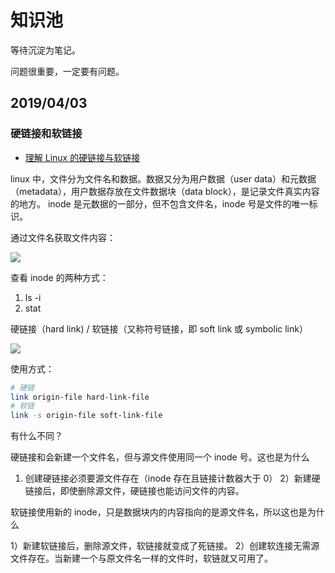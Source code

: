 # 知识池

等待沉淀为笔记。

问题很重要，一定要有问题。

## 2019/04/03

### 硬链接和软链接

- [理解 Linux 的硬链接与软链接](https://www.ibm.com/developerworks/cn/linux/l-cn-hardandsymb-links/index.html)

linux 中，文件分为文件名和数据。数据又分为用户数据（user data）和元数据（metadata），用户数据存放在文件数据块（data block），是记录文件真实内容的地方。
inode 是元数据的一部分，但不包含文件名，inode 号是文件的唯一标识。

通过文件名获取文件内容：

![](https://www.ibm.com/developerworks/cn/linux/l-cn-hardandsymb-links/image001.jpg)

查看 inode 的两种方式：

1. ls -i
2. stat <file>

硬链接（hard link) / 软链接（又称符号链接，即 soft link 或 symbolic link）

![](https://www.ibm.com/developerworks/cn/linux/l-cn-hardandsymb-links/image002.jpg)

使用方式：

```bash
# 硬链
link origin-file hard-link-file
# 软链
link -s origin-file soft-link-file
```

有什么不同？

硬链接和会新建一个文件名，但与源文件使用同一个 inode 号。这也是为什么

1) 创建硬链接必须要源文件存在（inode 存在且链接计数器大于 0）
2）新建硬链接后，即使删除源文件，硬链接也能访问文件的内容。

软链接使用新的 inode，只是数据块内的内容指向的是源文件名，所以这也是为什么

1）新建软链接后，删除源文件，软链接就变成了死链接。
2）创建软连接无需源文件存在。当新建一个与原文件名一样的文件时，软链就又可用了。
